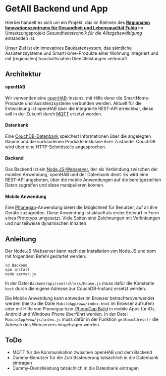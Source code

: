 # GetAll Backend und App
Hierbei handelt es sich um ein Projekt, das im Rahmen des [**Regionalen Innovationszentrums für Gesundheit und Lebensqualität Fulda**](http://hs-fulda.de/rigl-fulda) im Umsetzungsprojekt *Gesundheitstechnik für die Alltagsbewältigung* entstanden ist. 

Unser Ziel ist ein innovatives Baukastensystem, das sämtliche Assistenzsysteme und SmartHome-Produkte einer Wohnung integriert und mit (regionalen) haushaltsnahen Dienstleistungen verknüpft.

## Architektur
#### openHAB
Wir verwenden eine [openHAB](https://www.openhab.org/)-Instanz, mit Hilfe derer die SmartHome-Produkte und Assistenzsysteme verbunden werden. Aktuell für die Entwicklung ist openHAB über die integrierte REST-API erreichbar, diese soll in der Zukunft durch [MQTT](http://mqtt.org/) ersetzt werden. 

#### Datenbank
Eine [CouchDB-Datenbank](http://couchdb.apache.org/) speichert Informationen über die angelegten Räume und die vorhandenen Produkte inklusive ihrer Zustände. CouchDB wird über eine HTTP-Schnittstelle angesprochen. 

#### Backend
Das Backend ist ein [Node.JS-Webserver](https://nodejs.org/en/), der als Verbindung zwischen der mobilen Anwendung, openHAB und der Datenbank dient. Es wird eine REST-API angeboten, über die mobile Anwendungen auf die bereitgestellten Daten zugreifen und diese manipulieren können. 

#### Mobile Anwendung
Eine [Phonegap](https://phonegap.com/)-Anwendung bietet die Möglichkeit für Benutzer, auf all ihre Geräte zuzugreifen. Diese Anwendung ist aktuell als erster Entwurf in Form eines Prototyps umgesetzt. Viele Seiten sind Zeichnungen mit Verlinkungen und nur teilweise dynamischen Inhalten. 

## Anleitung
Der Node.JS-Webserver kann nach der Installation von Node.JS und npm mit folgendem Befehl gestartet werden: 

```
cd Backend
npm install
node server.js
```

In der Datei `Backend/api/controllers/House.js` muss dafür die Konstante `host` durch die eigene Adresse zur CouchDB-Instanz ersetzt werden. 

Die Mobile Anwendung kann entweder im Browser betrachtet/verwendet werden (hierzu die Datei `MobileApp/www/index.html` im Browser aufrufen) oder mit Hilfe von Phonegap bzw. [PhoneGap Build](https://build.phonegap.com/) in mobile Apps für iOs, Android und Windows Phone überführt werden. In der Datei `MobileApp/www/js/index.js` muss dafür in der Funktion `getBaseAdress()` die Adresse des Webservers eingetragen werden. 


## ToDo
* MQTT für die Kommunikation zwischen openHAB und dem Backend
* Dummy-Benutzer für die Zutrittssteuerung tatsächlich in die Datenbank eintragen
* Dummy-Dienstleistung tatsächlich in die Datenbank eintragen
